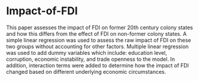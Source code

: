 # Impact-of-FDI

This paper assesses the impact of FDI on former 20th century colony states and how this differs from the effect of FDI on non-former colony states. A simple linear regression was used to assess the raw impact of FDI on these two groups without accounting for other factors. Multiple linear regression was used to add dummy variables which include: education level, corruption, economic instability, and trade openness to the model. In addition, interaction terms were added to determine how the impact of FDI changed based on different underlying economic circumstances. 
